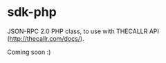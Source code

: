 sdk-php
============

JSON-RPC 2.0 PHP class, to use with THECALLR API (http://thecallr.com/docs/).

Coming soon :)
